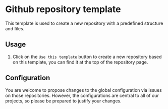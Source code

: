 # Github repository template

This template is used to create a new repository with a predefined structure and files.

## Usage

1. Click on the `Use this template` button to create a new repository based on this template, you can find it at the top of the repository page.

## Configuration

You are welcome to propose changes to the global configuration via issues on those repositories.
However, the configurations are central to all of our projects, so please be prepared to justify your changes.
